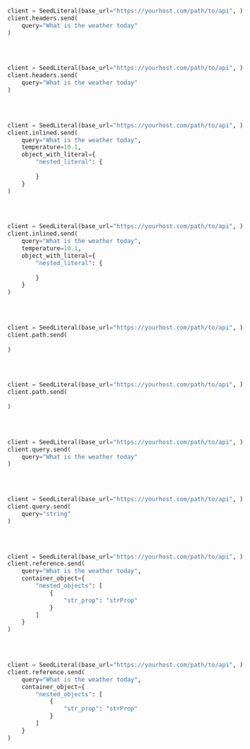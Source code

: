 ```python


client = SeedLiteral(base_url="https://yourhost.com/path/to/api", )        
client.headers.send(
	query="What is the weather today"
)
 
```                        


```python


client = SeedLiteral(base_url="https://yourhost.com/path/to/api", )        
client.headers.send(
	query="What is the weather today"
)
 
```                        


```python


client = SeedLiteral(base_url="https://yourhost.com/path/to/api", )        
client.inlined.send(
	query="What is the weather today",
	temperature=10.1,
	object_with_literal={
		"nested_literal": {
			
		}
	}
)
 
```                        


```python


client = SeedLiteral(base_url="https://yourhost.com/path/to/api", )        
client.inlined.send(
	query="What is the weather today",
	temperature=10.1,
	object_with_literal={
		"nested_literal": {
			
		}
	}
)
 
```                        


```python


client = SeedLiteral(base_url="https://yourhost.com/path/to/api", )        
client.path.send(
	
)
 
```                        


```python


client = SeedLiteral(base_url="https://yourhost.com/path/to/api", )        
client.path.send(
	
)
 
```                        


```python


client = SeedLiteral(base_url="https://yourhost.com/path/to/api", )        
client.query.send(
	query="What is the weather today"
)
 
```                        


```python


client = SeedLiteral(base_url="https://yourhost.com/path/to/api", )        
client.query.send(
	query="string"
)
 
```                        


```python


client = SeedLiteral(base_url="https://yourhost.com/path/to/api", )        
client.reference.send(
	query="What is the weather today",
	container_object={
		"nested_objects": [
			{
				"str_prop": "strProp"
			}
		]
	}
)
 
```                        


```python


client = SeedLiteral(base_url="https://yourhost.com/path/to/api", )        
client.reference.send(
	query="What is the weather today",
	container_object={
		"nested_objects": [
			{
				"str_prop": "strProp"
			}
		]
	}
)
 
```                        


